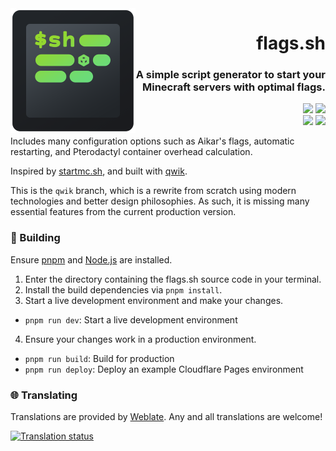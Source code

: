 [Website]: https://flags.sh
[Website Badge]: https://img.shields.io/badge/Website-202b38?labelColor=202b38&logo=html5&logoColor=white&style=flat-square
[Support]: https://encode42.dev/support
[Support Badge]: https://img.shields.io/discord/646517284453613578?color=7289da&labelColor=7289da&label=​&logo=discord&logoColor=white&style=flat-square
[Codacy]: https://app.codacy.com/gh/Encode42/flags.sh/dashboard
[Codacy Badge]: https://img.shields.io/codacy/grade/fcab733f761c4c09a0216f89feb95797?color=172B4D&labelColor=172B4D&label=​&logo=codacy&style=flat-square
[Weblate]: https://hosted.weblate.org/engage/flags-sh/
[Weblate Badge]: https://img.shields.io/weblate/progress/flags-sh?server=https%3A%2F%2Fhosted.weblate.org&color=2ECCAA&labelColor=2ECCAA&logo=weblate&logoColor=white&label=​&style=flat-square

<img alt="Badge icon" src=".github/assets/badge.png" align="left">

<div align="right">

# flags.sh
### A simple script generator to start your Minecraft servers with optimal flags.

[![][Website Badge]][Website] [![][Support Badge]][Support]  
[![][Codacy Badge]][Codacy] [![][Weblate Badge]][Weblate]
</div>

Includes many configuration options such as Aikar's flags, automatic restarting, and Pterodactyl container overhead calculation.

Inspired by [startmc.sh](https://startmc.sh), and built with [qwik](https://qwik.builder.io).

This is the `qwik` branch, which is a rewrite from scratch using modern technologies and better design philosophies. As such, it is missing many essential features from the current production version.

### 🔨  Building
Ensure [pnpm](https://pnpm.io) and [Node.js](https://nodejs.org) are installed.

1. Enter the directory containing the flags.sh source code in your terminal.
2. Install the build dependencies via `pnpm install`.
3. Start a live development environment and make your changes.
  - `pnpm run dev`: Start a live development environment
4. Ensure your changes work in a production environment.
  - `pnpm run build`: Build for production
  - `pnpm run deploy`: Deploy an example Cloudflare Pages environment

### 🌐  Translating
Translations are provided by [Weblate]. Any and all translations are welcome!

[![Translation status](https://hosted.weblate.org/widgets/flags-sh/-/open-graph.png)][Weblate]
